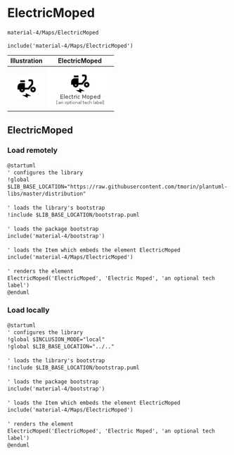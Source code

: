 # ElectricMoped


```text
material-4/Maps/ElectricMoped
```

```text
include('material-4/Maps/ElectricMoped')
```



| Illustration | ElectricMoped |
| :---: | :---: |
| ![illustration for Illustration](../../material-4/Maps/ElectricMoped.png) | ![illustration for ElectricMoped](../../material-4/Maps/ElectricMoped.Local.png) |




## ElectricMoped

### Load remotely
```plantuml
@startuml
' configures the library
!global $LIB_BASE_LOCATION="https://raw.githubusercontent.com/tmorin/plantuml-libs/master/distribution"

' loads the library's bootstrap
!include $LIB_BASE_LOCATION/bootstrap.puml

' loads the package bootstrap
include('material-4/bootstrap')

' loads the Item which embeds the element ElectricMoped
include('material-4/Maps/ElectricMoped')

' renders the element
ElectricMoped('ElectricMoped', 'Electric Moped', 'an optional tech label')
@enduml
```

### Load locally
```plantuml
@startuml
' configures the library
!global $INCLUSION_MODE="local"
!global $LIB_BASE_LOCATION="../.."

' loads the library's bootstrap
!include $LIB_BASE_LOCATION/bootstrap.puml

' loads the package bootstrap
include('material-4/bootstrap')

' loads the Item which embeds the element ElectricMoped
include('material-4/Maps/ElectricMoped')

' renders the element
ElectricMoped('ElectricMoped', 'Electric Moped', 'an optional tech label')
@enduml
```

